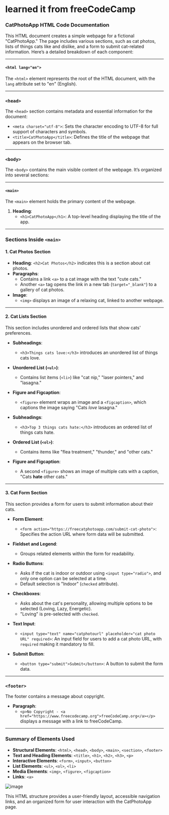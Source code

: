 
# learned it from freeCodeCamp
### CatPhotoApp HTML Code Documentation

This HTML document creates a simple webpage for a fictional "CatPhotoApp." The page includes various sections, such as cat photos, lists of things cats like and dislike, and a form to submit cat-related information. Here’s a detailed breakdown of each component:

---

#### `<html lang="en">`
The `<html>` element represents the root of the HTML document, with the `lang` attribute set to "en" (English).

---

### `<head>`
The `<head>` section contains metadata and essential information for the document:

- `<meta charset="utf-8">`: Sets the character encoding to UTF-8 for full support of characters and symbols.
- `<title>CatPhotoApp</title>`: Defines the title of the webpage that appears on the browser tab.

---

### `<body>`
The `<body>` contains the main visible content of the webpage. It’s organized into several sections:

---

#### `<main>`
The `<main>` element holds the primary content of the webpage.

1. **Heading**:
   - `<h1>CatPhotoApp</h1>`: A top-level heading displaying the title of the app.

---

### Sections Inside `<main>`

#### 1. **Cat Photos Section**

- **Heading**: `<h2>Cat Photos</h2>` indicates this is a section about cat photos.
- **Paragraphs**:
  - Contains a link `<a>` to a cat image with the text "cute cats."
  - Another `<a>` tag opens the link in a new tab (`target="_blank"`) to a gallery of cat photos.
- **Image**:
  - `<img>` displays an image of a relaxing cat, linked to another webpage.

---

#### 2. **Cat Lists Section**

This section includes unordered and ordered lists that show cats' preferences.

- **Subheadings**:
  - `<h3>Things cats love:</h3>` introduces an unordered list of things cats love.
- **Unordered List (`<ul>`)**:
  - Contains list items (`<li>`) like "cat nip," "laser pointers," and "lasagna."
- **Figure and Figcaption**:
  - `<figure>` element wraps an image and a `<figcaption>`, which captions the image saying "Cats *love* lasagna."

- **Subheadings**:
  - `<h3>Top 3 things cats hate:</h3>` introduces an ordered list of things cats hate.
- **Ordered List (`<ol>`)**:
  - Contains items like "flea treatment," "thunder," and "other cats."
- **Figure and Figcaption**:
  - A second `<figure>` shows an image of multiple cats with a caption, "Cats **hate** other cats."

---

#### 3. **Cat Form Section**

This section provides a form for users to submit information about their cats.

- **Form Element**:
  - `<form action="https://freecatphotoapp.com/submit-cat-photo">`: Specifies the action URL where form data will be submitted.

- **Fieldset and Legend**:
  - Groups related elements within the form for readability.
  
- **Radio Buttons**:
  - Asks if the cat is indoor or outdoor using `<input type="radio">`, and only one option can be selected at a time.
  - Default selection is "Indoor" (`checked` attribute).

- **Checkboxes**:
  - Asks about the cat's personality, allowing multiple options to be selected (Loving, Lazy, Energetic).
  - "Loving" is pre-selected with `checked`.

- **Text Input**:
  - `<input type="text" name="catphotourl" placeholder="cat photo URL" required>`: An input field for users to add a cat photo URL, with `required` making it mandatory to fill.

- **Submit Button**:
  - `<button type="submit">Submit</button>`: A button to submit the form data.

---

### `<footer>`
The footer contains a message about copyright.

- **Paragraph**:
  - `<p>No Copyright - <a href="https://www.freecodecamp.org">freeCodeCamp.org</a></p>` displays a message with a link to freeCodeCamp.

---

### Summary of Elements Used

- **Structural Elements**: `<html>`, `<head>`, `<body>`, `<main>`, `<section>`, `<footer>`
- **Text and Heading Elements**: `<title>`, `<h1>`, `<h2>`, `<h3>`, `<p>`
- **Interactive Elements**: `<form>`, `<input>`, `<button>`
- **List Elements**: `<ul>`, `<ol>`, `<li>`
- **Media Elements**: `<img>`, `<figure>`, `<figcaption>`
- **Links**: `<a>`

![image](https://github.com/user-attachments/assets/5e049992-ffcb-42b3-a289-e66f8010e12e)


This HTML structure provides a user-friendly layout, accessible navigation links, and an organized form for user interaction with the CatPhotoApp page.
